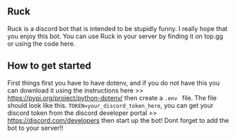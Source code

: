 ## Ruck
Ruck is a discord bot that is intended to be stupidly funny. I really hope that you enjoy this bot. You can use Ruck in your server by finding it on top.gg or using the code here.

## How to get started
First things first you have to have dotenv, and if you do not have this you can download it using the instructions here >> https://pypi.org/project/python-dotenv/ then create a `.env ` file. The file should look like this. `TOKEN=your_discord_token_here`, you can get your discord token from the discord developer portal >> https://discord.com/developers then start up the bot! Dont forget to add the bot to your server!! 
